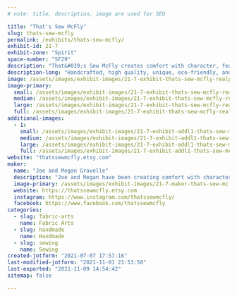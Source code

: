 ```yaml
---
# note: title, description, image are used for SEO

title: "That's Sew McFly"
slug: thats-sew-mcfly
permalink: /exhibits/thats-sew-mcfly/
exhibit-id: 21-7
exhibit-zone: "Spirit"
space-number: "SF29"
description: "That&#039;s Sew McFly creates comfort with character, featuring bowl cozies, hot/cold packs, and more!"
description-long: "Handcrafted, high quality, unique, eco-friendly, and reusable items include coaster sets, microwave safe bowl cozies, hot/cold packs, eye masks, and reusable cotton face squares. Choose from dozens of styles in fun and fandom fabrics! A portion of all proceeds goes towards charity every month."
image: /assets/images/exhibit-images/21-7-exhibit-thats-sew-mcfly-realpicformakerfaire-large.jpeg
image-primary: 
  small: /assets/images/exhibit-images/21-7-exhibit-thats-sew-mcfly-realpicformakerfaire-small.jpeg
  medium: /assets/images/exhibit-images/21-7-exhibit-thats-sew-mcfly-realpicformakerfaire-medium.jpeg
  large: /assets/images/exhibit-images/21-7-exhibit-thats-sew-mcfly-realpicformakerfaire-large.jpeg
  full: /assets/images/exhibit-images/21-7-exhibit-thats-sew-mcfly-realpicformakerfaire-full.jpeg
additional-images: 
  - 1:
    small: /assets/images/exhibit-images/21-7-exhibit-addl1-thats-sew-mcfly-img-5836-small.jpg
    medium: /assets/images/exhibit-images/21-7-exhibit-addl1-thats-sew-mcfly-img-5836-medium.jpg
    large: /assets/images/exhibit-images/21-7-exhibit-addl1-thats-sew-mcfly-img-5836-large.jpg
    full: /assets/images/exhibit-images/21-7-exhibit-addl1-thats-sew-mcfly-img-5836-full.jpg
website: "thatssewmcfly.etsy.com"
maker: 
  name: "Joe and Megan Gravelle"
  description: "Joe and Megan have been creating comfort with character since 2016, when Joe turned Megan&#039;s love of fabric (okay, fine, fabric addiction) into a small business selling bowl cozies, coasters, hot/cold packs, and more! The two live happily in Central Florida with their cats and dogs and are active in both the maker community and their local 501st legion. "
  image-primary: /assets/images/exhibit-images/21-7-maker-thats-sew-mcfly-megan-logo-vectored-medium.png
  website: https://thatssewmcfly.etsy.com
  instagram: https://www.instagram.com/thatssewmcfly/
  facebook: https://www.facebook.com/thatssewmcfly
categories: 
  - slug: fabric-arts
    name: Fabric Arts
  - slug: handmade
    name: Handmade
  - slug: sewing
    name: Sewing
created-jotform: "2021-07-07 17:57:16"
last-modified-jotform: "2021-11-01 21:53:50"
last-exported: "2021-11-09 14:54:42"
sitemap: false

---
```

